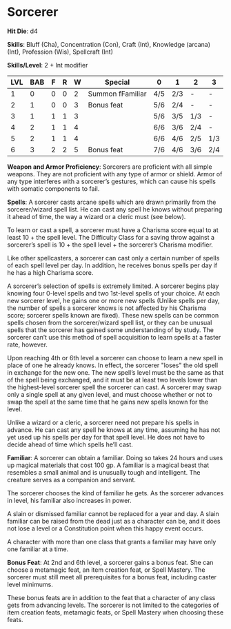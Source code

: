 # Sorcerer

**Hit Die**: d4

**Skills**: Bluff (Cha), Concentration (Con), Craft (Int), Knowledge (arcana) (Int), Profession (Wis), Spellcraft (Int)

**Skills/Level**: 2 + Int modifier

LVL | BAB | F | R | W | Special | 0 | 1 | 2 | 3
--- | --- | - | - | - | ------- | - | - | - | -
1   | 0   | 0 | 0 | 2 | Summon fFamiliar | 4/5 | 2/3 | - | -  
2   | 1   | 0 | 0 | 3 | Bonus feat | 5/6 | 2/4 | -   | -
3   | 1   | 1 | 1 | 3 |  | 5/6 | 3/5 | 1/3 | -
4   | 2   | 1 | 1 | 4 |  | 6/6 | 3/6 | 2/4 | -
5   | 2   | 1 | 1 | 4 |  | 6/6 | 4/6 | 2/5 | 1/3
6   | 3   | 2 | 2 | 5 | Bonus feat | 7/6 | 4/6 | 3/6 | 2/4

**Weapon and Armor Proficiency**: Sorcerers are proficient with all simple weapons. They are not proficient with any type of armor or shield. Armor of any type interferes with a sorcerer’s gestures, which can cause his spells with somatic components to fail.

**Spells**: A sorcerer casts arcane spells which are drawn primarily from the sorcerer/wizard spell list. He can cast any spell he knows without preparing it ahead of time, the way a wizard or a cleric must (see below).

To learn or cast a spell, a sorcerer must have a Charisma score equal to at least 10 + the spell level. The Difficulty Class for a saving throw against a sorcerer’s spell is 10 + the spell level + the sorcerer’s Charisma modifier.

Like other spellcasters, a sorcerer can cast only a certain number of spells of each spell level per day. In addition, he receives bonus spells per day if he has a high Charisma score.

A sorcerer’s selection of spells is extremely limited. A sorcerer begins play knowing four 0-level spells and two 1st-level spells of your choice. At each new sorcerer level, he gains one or more new spells (Unlike spells per day, the number of spells a sorcerer knows is not affected by his Charisma score; sorcerer spells known are fixed). These new spells can be common spells chosen from the sorcerer/wizard spell list, or they can be unusual spells that the sorcerer has gained some understanding of by study. The sorcerer can’t use this method of spell acquisition to learn spells at a faster rate, however.

Upon reaching 4th or 6th level a sorcerer can choose to learn a new spell in place of one he already knows. In effect, the sorcerer "loses" the old spell in exchange for the new one. The new spell’s level must be the same as that of the spell being exchanged, and it must be at least two levels lower than the highest-level sorcerer spell the sorcerer can cast. A sorcerer may swap only a single spell at any given level, and must choose whether or not to swap the spell at the same time that he gains new spells known for the level.

Unlike a wizard or a cleric, a sorcerer need not prepare his spells in advance. He can cast any spell he knows at any time, assuming he has not yet used up his spells per day for that spell level. He does not have to decide ahead of time which spells he’ll cast.

**Familiar**: A sorcerer can obtain a familiar. Doing so takes 24 hours and uses up magical materials that cost 100 gp. A familiar is a magical beast that resembles a small animal and is unusually tough and intelligent. The creature serves as a companion and servant.

The sorcerer chooses the kind of familiar he gets. As the sorcerer advances in level, his familiar also increases in power.

A slain or dismissed familiar cannot be replaced for a year and day. A slain familiar can be raised from the dead just as a character can be, and it does not lose a level or a Constitution point when this happy event occurs.

A character with more than one class that grants a familiar may have only one familiar at a time.

**Bonus Feat**: At 2nd and 6th level, a sorcerer gains a bonus feat. She can choose a metamagic feat, an item creation feat, or Spell Mastery. The sorcerer must still meet all prerequisites for a bonus feat, including caster level minimums.

These bonus feats are in addition to the feat that a character of any class gets from advancing levels. The sorcerer is not limited to the categories of item creation feats, metamagic feats, or Spell Mastery when choosing these feats.